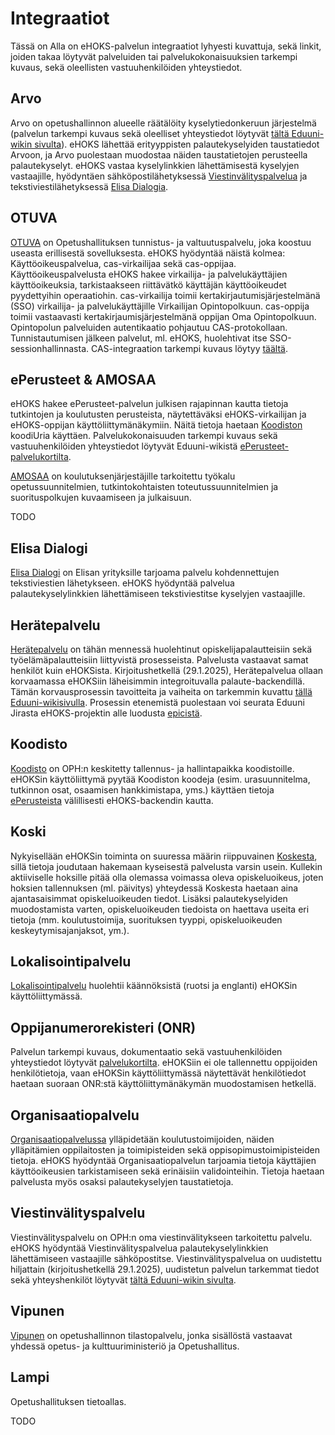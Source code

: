 # Integraatiot

Tässä on Alla on eHOKS-palvelun integraatiot lyhyesti kuvattuja, sekä linkit,
joiden takaa löytyvät palveluiden tai palvelukokonaisuuksien tarkempi kuvaus,
sekä oleellisten vastuuhenkilöiden yhteystiedot.

## Arvo

Arvo on opetushallinnon alueelle räätälöity kyselytiedonkeruun järjestelmä
(palvelun tarkempi kuvaus sekä oleelliset yhteystiedot löytyvät [tältä
Eduuni-wikin sivulta](https://wiki.eduuni.fi/display/CscArvo)). eHOKS lähettää
erityyppisten palautekyselyiden taustatiedot Arvoon, ja Arvo puolestaan
muodostaa näiden taustatietojen perusteella palautekyselyt. eHOKS vastaa
kyselylinkkien lähettämisestä kyselyjen vastaajille, hyödyntäen
sähköpostilähetyksessä
[Viestinvälityspalvelua](#viestinv%C3%A4lityspalvelu) ja tekstiviestilähetyksessä
[Elisa Dialogia](#elisa-dialogi).

## OTUVA

[OTUVA](https://wiki.eduuni.fi/display/OPHPALV/OTUVA+Opetushallituksen+tunnistus-+ja+valtuutuspalvelu)
on Opetushallituksen tunnistus- ja valtuutuspalvelu, joka koostuu useasta
erillisestä sovelluksesta. eHOKS hyödyntää näistä kolmea: Käyttöoikeuspalvelua,
cas-virkailijaa sekä cas-oppijaa. Käyttöoikeuspalvelusta eHOKS hakee virkailija-
ja palvelukäyttäjien käyttöoikeuksia, tarkistaakseen riittävätkö käyttäjän
käyttöoikeudet pyydettyihin operaatiohin. cas-virkailija toimii
kertakirjautumisjärjestelmänä (SSO) virkailija- ja palvelukäyttäjille
Virkailijan Opintopolkuun. cas-oppija toimii vastaavasti
kertakirjaumisjärjestelmänä oppijan Oma Opintopolkuun. Opintopolun palveluiden
autentikaatio pohjautuu CAS-protokollaan. Tunnistautumisen jälkeen palvelut, ml.
eHOKS, huolehtivat itse SSO-sessionhallinnasta. CAS-integraation tarkempi kuvaus
löytyy
[täältä](https://github.com/Opetushallitus/otuva/blob/master/cas-virkailija/cas-integration.md).

## ePerusteet & AMOSAA

eHOKS hakee ePerusteet-palvelun julkisen rajapinnan kautta tietoja tutkintojen
ja koulutusten perusteista, näytettäväksi eHOKS-virkailijan ja eHOKS-oppijan
käyttöliittymänäkymiin. Näitä tietoja haetaan [Koodiston](#koodisto) koodiUria
käyttäen. Palvelukokonaisuuden tarkempi kuvaus sekä vastuuhenkilöiden
yhteystiedot löytyvät Eduuni-wikistä
[ePerusteet-palvelukortilta](https://wiki.eduuni.fi/display/OPHPALV/Palvelukortti).

[AMOSAA](https://wiki.eduuni.fi/display/OPHPALV/ePerusteet+AMOSAA) on
koulutuksenjärjestäjille tarkoitettu työkalu
opetussuunnitelmien, tutkintokohtaisten toteutussuunnitelmien ja suorituspolkujen
kuvaamiseen ja julkaisuun.

TODO

## Elisa Dialogi

[Elisa Dialogi](https://docs.dialogi.elisa.fi/docs/dialogi/send-sms)
on Elisan yrityksille tarjoama palvelu kohdennettujen tekstiviestien
lähetykseen. eHOKS hyödyntää palvelua palautekyselylinkkien lähettämiseen
tekstiviestitse kyselyjen vastaajille.

## Herätepalvelu

[Herätepalvelu](https://github.com/Opetushallitus/heratepalvelu) on tähän
mennessä huolehtinut opiskelijapalautteisiin sekä työelämäpalautteisiin
liittyvistä prosesseista. Palvelusta vastaavat samat henkilöt kuin eHOKSista.
Kirjoitushetkellä (29.1.2025), Herätepalvelua ollaan korvaamassa eHOKSiin
läheisimmin integroituvalla palaute-backendillä. Tämän korvausprosessin
tavoitteita ja vaiheita on tarkemmin kuvattu [tällä
Eduuni-wikisivulla](https://wiki.eduuni.fi/pages/viewpage.action?pageId=415248744).
Prosessin etenemistä puolestaan voi seurata Eduuni Jirasta eHOKS-projektin alle
luodusta [epicistä](https://jira.eduuni.fi/browse/EH-1495).

## Koodisto

[Koodisto](https://wiki.eduuni.fi/display/OPHPALV/Koodistopalvelu) on OPH:n
keskitetty tallennus- ja hallintapaikka koodistoille. eHOKSin käyttöliittymä
pyytää Koodiston koodeja (esim. urasuunnitelma, tutkinnon osat, osaamisen
hankkimistapa, yms.) käyttäen tietoja [ePerusteista](#eperusteet--amosaa)
välillisesti eHOKS-backendin kautta.

## Koski

Nykyisellään eHOKSin toiminta on suuressa määrin riippuvainen
[Koskesta](https://wiki.eduuni.fi/spaces/OPHPALV/pages/190613272/KOSKI-palvelukortti),
sillä tietoja joudutaan hakemaan kyseisestä palvelusta varsin usein. Kullekin
aktiiviselle hoksille pitää olla olemassa voimassa oleva opiskeluoikeus, joten
hoksien tallennuksen (ml. päivitys) yhteydessä Koskesta haetaan aina
ajantasaisimmat opiskeluoikeuden tiedot. Lisäksi palautekyselyiden muodostamista
varten, opiskeluoikeuden tiedoista on haettava useita eri tietoja (mm.
koulutustoimija, suorituksen tyyppi, opiskeluoikeuden keskeytymisajanjaksot,
ym.).

## Lokalisointipalvelu

[Lokalisointipalvelu](https://wiki.eduuni.fi/display/ophpolku/Lokalisointipalvelu)
huolehtii käännöksistä (ruotsi ja englanti) eHOKSin käyttöliittymässä.

## Oppijanumerorekisteri (ONR)

Palvelun tarkempi kuvaus, dokumentaatio sekä vastuuhenkilöiden yhteystiedot
löytyvät
[palvelukortilta](https://wiki.eduuni.fi/display/OPHPALV/Oppijanumerorekisterin+palvelukortti).
eHOKSiin ei ole tallennettu oppijoiden henkilötietoja, vaan eHOKSin
käyttöliittymässä näytettävät henkilötiedot haetaan suoraan ONR:stä
käyttöliittymänäkymän muodostamisen hetkellä.

## Organisaatiopalvelu

[Organisaatiopalvelussa](https://wiki.eduuni.fi/display/OPHPALV/Organisaatiopalvelu)
ylläpidetään koulutustoimijoiden, näiden ylläpitämien oppilaitosten ja
toimipisteiden sekä oppisopimustoimipisteiden tietoja. eHOKS hyödyntää
Organisaatiopalvelun tarjoamia tietoja käyttäjien käyttöoikeusien tarkistamiseen
sekä erinäisiin validointeihin. Tietoja haetaan palvelusta myös osaksi
palautekyselyjen taustatietoja.

## Viestinvälityspalvelu

Viestinvälityspalvelu on OPH:n oma viestinvälitykseen tarkoitettu palvelu. eHOKS
hyödyntää Viestinvälityspalvelua palautekyselylinkkien lähettämiseen vastaajille
sähköpostitse. Viestinvälityspalvelua on uudistettu hiljattain
(kirjoitushetkellä 29.1.2025), uudistetun palvelun tarkemmat tiedot sekä
yhteyshenkilöt löytyvät [tältä Eduuni-wikin
sivulta](https://wiki.eduuni.fi/pages/viewpage.action?pageId=358075229).

## Vipunen

[Vipunen](https://vipunen.fi/fi-fi) on opetushallinnon tilastopalvelu, jonka
sisällöstä vastaavat yhdessä opetus- ja kulttuuriministeriö ja Opetushallitus.

## Lampi

Opetushallituksen tietoallas.

TODO
